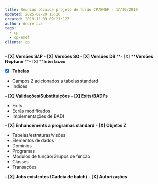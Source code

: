 ```yaml
---
title: Reunião técnica projeto de fusão CP/EMEF - 17/10/2019
updated: 2025-08-20 15:26
created: 2019-10-09 09:21:12Z
author: André Luz
tags:
  - cp
  - cp/emef
cliente: cp
---
```


**- [X] Versões SAP**
**- [X] Versões SO**
**- [X] Versões DB**
**- [X] ****Versões Neptune**
**- [X] ****Interfaces**

- [X] **Tabelas**
- Campos Z adicionados a tabelas standard
- Indices

**- [X] Validações/Substituições**
**- [X] Exits/BADI's**

- Exits
- Ecrãs modificados
- Implementações de BADI

**- [X] Enhancements a programas standard**
**- [X] Objetos Z**

- Tabelas/estruturas/visões
- Elementos de dados
- Dominios
- Programas
- Módulos de função/Grupos de função
- Classes
- Transações

**- [X] Jobs existentes (Cadeia de batch)**
**- [X] Autorizações**